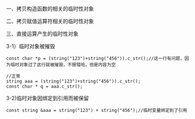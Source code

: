 一、拷贝构造函数的相关的临时性对象

二、拷贝赋值运算符相关的临时性对象

三、直接运算产生的临时性对象

3-1）临时对象被摧毁

```
const char *p = (string("123")+string("456")).c_str();//这一行有问题，因为临时对象过了这行就被摧毁，不报错哈，但是内容为空

//正常
string aaa = (string("123")+string("456")).c_str();
const char * q = aaa.c_str();
```

3-2)临时对象因绑定到引用而被保留

```
const string &aaa = string("123") + string("456");//临时变量绑定到了引用
```